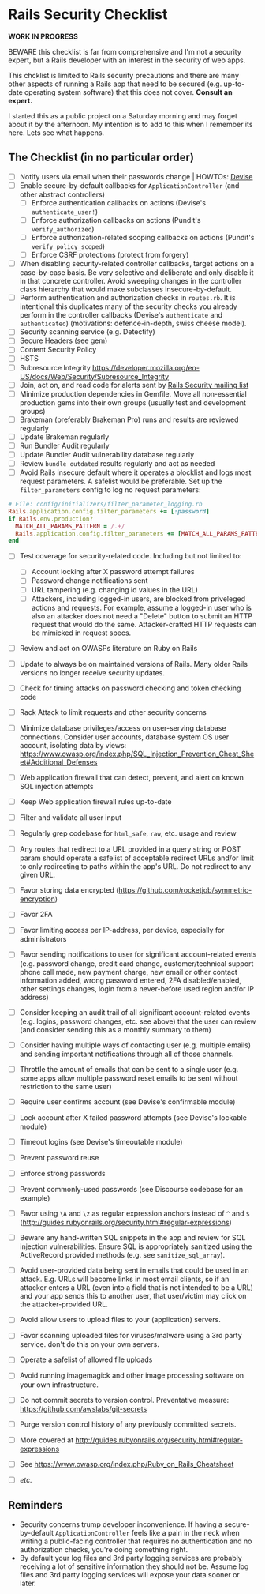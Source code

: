 # Rails Security Checklist

**WORK IN PROGRESS**

BEWARE this checklist is far from comprehensive and I'm not a security expert, but a Rails developer with an interest in the security of web apps.

This chcklist is limited to Rails security precautions and there are many other aspects of running a Rails app that need to be secured (e.g. up-to-date operating system software) that this does not cover. **Consult an expert.**

I started this as a public project on a Saturday morning and may forget about it by the afternoon. My intention is to add to this when I remember its here. Lets see what happens.

## The Checklist (in no particular order)

- [ ] Notify users via email when their passwords change | HOWTOs: [Devise](https://github.com/plataformatec/devise/wiki/Notify-users-via-email-when-their-passwords-change)
- [ ] Enable secure-by-default callbacks for `ApplicationController` (and other abstract controllers)
  - [ ] Enforce authentication callbacks on actions (Devise's `authenticate_user!`)
  - [ ] Enforce authorization callbacks on actions (Pundit's `verify_authorized`)
  - [ ] Enforce authorization-related scoping callbacks on actions (Pundit's `verify_policy_scoped`)
  - [ ] Enforce CSRF protections (protect from forgery)
- [ ] When disabling security-related controller callbacks, target actions on a case-by-case basis. Be very selective and deliberate and only disable it in that concrete controller. Avoid sweeping changes in the controller class hierarchy that would make subclasses insecure-by-default.
- [ ] Perform authentication and authorization checks in `routes.rb`. It is intentional this duplicates many of the security checks you already perform in the controller callbacks (Devise's `authenticate` and `authenticated`) (motivations: defence-in-depth, swiss cheese model).
- [ ] Security scanning service (e.g. Detectify)
- [ ] Secure Headers (see gem)
- [ ] Content Security Policy
- [ ] HSTS
- [ ] Subresource Integrity https://developer.mozilla.org/en-US/docs/Web/Security/Subresource_Integrity
- [ ] Join, act on, and read code for alerts sent by [Rails Security mailing list](http://groups.google.com/group/rubyonrails-security)
- [ ] Minimize production dependencies in Gemfile. Move all non-essential production gems into their own groups (usually test and development groups)
- [ ] Brakeman (preferably Brakeman Pro) runs and results are reviewed regularly
- [ ] Update Brakeman regularly
- [ ] Run Bundler Audit regularly
- [ ] Update Bundler Audit vulnerability database regularly
- [ ] Review `bundle outdated` results regularly and act as needed
- [ ] Avoid Rails insecure default where it operates a blocklist and logs most request parameters. A safelist would be preferable. Set up the `filter_parameters` config to log no request parameters:
```rb
# File: config/initializers/filter_parameter_logging.rb
Rails.application.config.filter_parameters += [:password]
if Rails.env.production?
  MATCH_ALL_PARAMS_PATTERN = /.+/
  Rails.application.config.filter_parameters += [MATCH_ALL_PARAMS_PATTERN]
end
```
- [ ] Test coverage for security-related code. Including but not limited to:
  - [ ] Account locking after X password attempt failures
  - [ ] Password change notifications sent
  - [ ] URL tampering (e.g. changing id values in the URL)
  - [ ] Attackers, including logged-in users, are blocked from priveleged actions and requests. For example, assume a logged-in user who is also an attacker does not need a "Delete" button to submit an HTTP request that would do the same. Attacker-crafted HTTP requests can be mimicked in request specs.
- [ ] Review and act on OWASPs literature on Ruby on Rails
- [ ] Update to always be on maintained versions of Rails. Many older Rails versions no longer receive security updates.
- [ ] Check for timing attacks on password checking and token checking code
- [ ] Rack Attack to limit requests and other security concerns
- [ ] Minimize database privileges/access on user-serving database connections. Consider user accounts, database system OS user account, isolating data by views: https://www.owasp.org/index.php/SQL_Injection_Prevention_Cheat_Sheet#Additional_Defenses
- [ ] Web application firewall that can detect, prevent, and alert on known SQL injection attempts
- [ ] Keep Web application firewall rules up-to-date
- [ ] Filter and validate all user input
- [ ] Regularly grep codebase for `html_safe`, `raw`, etc. usage and review
- [ ] Any routes that redirect to a URL provided in a query string or POST param should operate a safelist of acceptable redirect URLs and/or limit to only redirecting to paths within the app's URL. Do not redirect to any given URL.
- [ ] Favor storing data encrypted (https://github.com/rocketjob/symmetric-encryption)
- [ ] Favor 2FA
- [ ] Favor limiting access per IP-address, per device, especially for administrators
- [ ] Favor sending notifications to user for significant account-related events (e.g. password change, credit card change, customer/technical support phone call made, new payment charge, new email or other contact information added, wrong password entered, 2FA disabled/enabled, other settings changes, login from a never-before used region and/or IP address)
- [ ] Consider keeping an audit trail of all significant account-related events (e.g. logins, password changes, etc. see above) that the user can review (and consider sending this as a monthly summary to them)
- [ ] Consider having multiple ways of contacting user (e.g. multiple emails) and sending important notifications through all of those channels.
- [ ] Throttle the amount of emails that can be sent to a single user (e.g. some apps allow multiple password reset emails to be sent without restriction to the same user)
- [ ] Require user confirms account (see Devise's confirmable module)
- [ ] Lock account after X failed password attempts (see Devise's lockable module)
- [ ] Timeout logins (see Devise's timeoutable module)
- [ ] Prevent password reuse
- [ ] Enforce strong passwords
- [ ] Prevent commonly-used passwords (see Discourse codebase for an example)
- [ ] Favor using `\A` and `\z` as regular expression anchors instead of `^` and `$` (http://guides.rubyonrails.org/security.html#regular-expressions)
- [ ] Beware any hand-written SQL snippets in the app and review for SQL injection vulnerabilities. Ensure SQL is appropriately sanitized using the ActiveRecord provided methods (e.g. see `sanitize_sql_array`).
- [ ] Avoid user-provided data being sent in emails that could be used in an attack. E.g. URLs will become links in most email clients, so if an attacker enters a URL (even into a field that is not intended to be a URL) and your app sends this to another user, that user/victim may click on the attacker-provided URL.
- [ ] Avoid allow users to upload files to your (application) servers.
- [ ] Favor scanning uploaded files for viruses/malware using a 3rd party service. don't do this on your own servers.
- [ ] Operate a safelist of allowed file uploads
- [ ] Avoid running imagemagick and other image processing software on your own infrastructure.
- [ ] Do not commit secrets to version control. Preventative measure: https://github.com/awslabs/git-secrets
- [ ] Purge version control history of any previously committed secrets.
- [ ] More covered at http://guides.rubyonrails.org/security.html#regular-expressions
- [ ] See https://www.owasp.org/index.php/Ruby_on_Rails_Cheatsheet
- [ ] _etc._


## Reminders

- Security concerns trump developer inconvenience. If having a secure-by-default `ApplicationController` feels like a pain in the neck when writing a public-facing controller that requires no authentication and no authorization checks, you're doing something right.
- By default your log files and 3rd party logging services are probably receiving a lot of sensitive information they should not be. Assume log files and 3rd party logging services will expose your data sooner or later.
